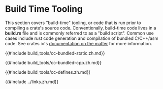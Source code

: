 # Build Time Tooling

This section covers "build-time" tooling, or code that is run prior to compiling a crate's source code.
Conventionally, build-time code lives in a **build.rs** file and is commonly referred to as a "build script".
Common use cases include rust code generation and compilation of bundled C/C++/asm code.
See crates.io's [documentation on the matter][build-script-docs] for more information.

{{#include build_tools/cc-bundled-static.zh.md}}

{{#include build_tools/cc-bundled-cpp.zh.md}}

{{#include build_tools/cc-defines.zh.md}}

{{#include ../links.zh.md}}

[build-script-docs]: http://doc.crates.io/build-script.html
